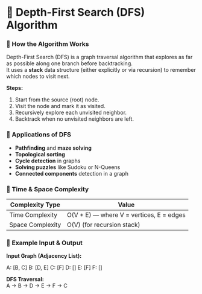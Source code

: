 # 🧩 Depth-First Search (DFS) Algorithm

### 🔹 How the Algorithm Works
Depth-First Search (DFS) is a graph traversal algorithm that explores as far as possible along one branch before backtracking.  
It uses a **stack** data structure (either explicitly or via recursion) to remember which nodes to visit next.

**Steps:**
1. Start from the source (root) node.  
2. Visit the node and mark it as visited.  
3. Recursively explore each unvisited neighbor.  
4. Backtrack when no unvisited neighbors are left.  

### 🔹 Applications of DFS
- **Pathfinding** and **maze solving**  
- **Topological sorting**  
- **Cycle detection** in graphs  
- **Solving puzzles** like Sudoku or N-Queens  
- **Connected components** detection in a graph  

### 🔹 Time & Space Complexity
| Complexity Type | Value |
|------------------|--------|
| Time Complexity | O(V + E) — where V = vertices, E = edges |
| Space Complexity | O(V) (for recursion stack) |

### 🔹 Example Input & Output

**Input Graph (Adjacency List):**

A: [B, C]
B: [D, E]
C: [F]
D: []
E: [F]
F: []

**DFS Traversal:**  
A → B → D → E → F → C
